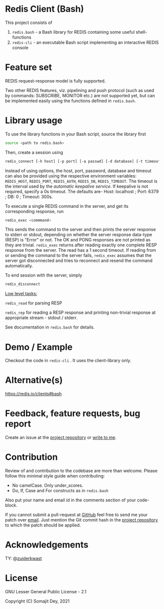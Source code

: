 # Redis Client (Bash)

This project consists of 

1. `redis.bash` - a Bash library for REDIS containing some useful shell-functions
2. `redis-cli` - an executable Bash script implementing an interactive REDIS console

# Feature set

REDIS request-response model is fully supported.

Two other REDIS features, viz.  pipelining and push protocol (such as used by commands: SUBSCRIBE, MONITOR etc.) are not supported yet, but can be implemented easily using the functions defined in `redis.bash`.

# Library usage

To use the library functions in your Bash script, source the library first 

```bash
source <path to redis.bash>
```

Then, create a session using 

```bash
redis_connect [-h host] [-p port] [-a passwd] [-d database] [-t timeout in seconds]
```

Instead of using options, the host, port, password, database and timeout can also be provided using the respective environment variables: `REDIS_HOST`, `REDIS_PORT`, `REDIS_AUTH`, `REDIS_DB`, `REDIS_TIMEOUT`. The timeout is the interval used by the *automatic keepalive service*. If keepalive is not required, specify a 0s timeout. The defaults are- Host: localhost ; Port: 6379 ; DB: 0 ; Timeout: 300s.

To execute a single REDIS command in the server, and get its corresponding response, run 

```bash
redis_exec <commmand>
```

This sends the command to the server and then prints the server response to stderr or stdout, depending on whether the server response data-type (RESP) is "Error" or not. The OK and PONG responses are not printed as they are trivial. `redis_exec` returns after reading exactly one complete RESP response from the server. The read has a 1 second timeout. If reading from or sending the command to the server fails, `redis_exec` assumes that the server got disconnected and tries to reconnect and resend the command automatically.

To end session with the server, simply

```bash
redis_disconnect
```

<u>Low level tasks:</u>

`redis_read` for parsing RESP

`redis_rep` for reading a RESP response and printing non-trivial response at appropriate stream - stdout / stderr.

See documentation in `redis.bash` for details.

# Demo / Example

Checkout the code in `redis-cli` . It uses the client-library only.

# Alternative(s)

https://redis.io/clients#bash

# Feedback, feature requests, bug report

Create an issue at the [project repository](https://github.com/SomajitDey/redis-client) or [write to me](mailto:dey.somajit@gmail.com).

# Contribution

Review of and contribution to the codebase are more than welcome. Please follow this minimal style guide when contributing:

- No camelCase. Only under_scores.
- Do, If, Case and For constructs as in `redis.bash`

Also put your name and email id in the comments section of your code-block.

If you cannot submit a pull-request at [GitHub](https://github.com/SomajitDey/redis-client) feel free to send me your patch over [email](mailto:dey.somajit@gmail.com). Just mention the Git commit hash in the [project repository](https://github.com/SomajitDey/redis-client) to which the patch should be applied.

# Acknowledgements

TY: @[zuiderkwast](https://github.com/zuiderkwast)

# License

GNU Lesser General Public License - 2.1

Copyright (C) Somajit Dey, 2021